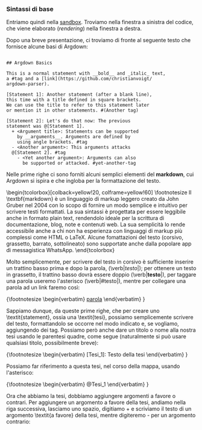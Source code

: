 <link rel="stylesheet" href="../assets/style.css">

### Sintassi di base

Entriamo quindi nella [sandbox](https://argdown.org/sandbox/html). Troviamo nella finestra a sinistra del codice, che viene elaborato (_rendering_) nella finestra a destra.  

Dopo una breve presentazione, ci troviamo di fronte al seguente testo che fornisce alcune basi di Argdown:


```
 
## Argdown Basics

This is a normal statement with __bold__ and _italic_ text, 
a #tag and a [link](https://github.com/christianvoigt/
argdown-parser).

[Statement 1]: Another statement (after a blank line), 
this time with a title defined in square brackets. 
We can use the title to refer to this statement later 
or mention it in other statements. #(Another tag)

[Statement 2]: Let's do that now: The previous 
statement was @[Statement 1].
  + <Argument title>: Statements can be supported 
    by __arguments__. Arguments are defined by 
    using angle brackets. #tag
  - <Another argument>: This arguments attacks
  @[Statement 2]. #tag
    - <Yet another argument>: Arguments can also 
      be supported or attacked. #yet-another-tag

 ```

Nelle prime righe ci sono forniti alcuni semplici elementi del **markdown**, cui Argdown si ispira e che ingloba per la formattazione del testo.

\begin{tcolorbox}[colback=yellow!20, colframe=yellow!60]
\footnotesize Il \textbf{markdown} è un linguaggio di markup leggero creato da John Gruber nel 2004 con lo scopo di fornire un modo semplice e intuitivo per scrivere testi formattati. La sua sintassi è progettata per essere leggibile anche in formato plain text, rendendolo ideale per la scrittura di documentazione, blog, note e contenuti web. La sua semplicità lo rende accessibile anche a chi non ha esperienza con linguaggi di markup più complessi come HTML o LaTeX. Alcune fomattazioni del testo (corsivo, grassetto, barrato, sottolineato) sono supportate anche dalla popolare app di messagistica WhatsApp.
\end{tcolorbox}


Molto semplicemente, per scrivere del testo in corsivo è sufficiente inserire un trattino basso prima e dopo la parola, (\verb|_testo_|); per ottenere un testo in grassetto, il trattino basso dovrà essere doppio (\verb|__testo__|), per taggare una parola useremo l'asterisco (\verb|#testo|), mentre per collegare una parola ad un link  faremo così:

{\footnotesize
\begin{verbatim}
[parola](https://www.sitointernet.com)
\end{verbatim}
}

Sappiamo dunque, da queste prime righe, che per creare uno \textit{statement}, ossia una \textit{tesi}, possiamo semplicemente scrivere del testo, formattandolo se occorre nel modo indicato e, se vogliamo, aggiungendo dei tag. Possiamo però anche dare un titolo o nome alla nostra tesi usando le parentesi quadre, come segue (naturalmente si può usare qualsiasi titolo, possibilmente breve):

{\footnotesize
\begin{verbatim}
[Tesi_1]: Testo della tesi
\end{verbatim}
}

Possiamo far riferimento a questa tesi, nel corso della mappa, usando l'asterisco:

{\footnotesize
\begin{verbatim}
@Tesi_1
\end{verbatim}
}

Ora che abbiamo la tesi, dobbiamo aggiungere argomenti a favore o contrari. Per aggiungere un argomento a favore della tesi, andiamo nella riga successiva, lasciamo uno spazio, digitiamo + e scriviamo il testo di un argomento \textit{a favore} della tesi, mentre digiteremo - per un argomento contrario:
